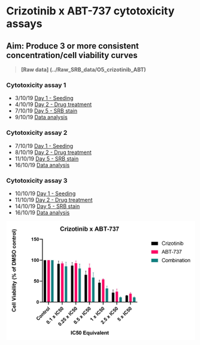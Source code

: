 # Crizotinib x ABT-737 cytotoxicity assays
## Aim: Produce 3 or more consistent concentration/cell viability curves

>**[Raw data] (../Raw_SRB_data/O5_crizotinib_ABT)**

### Cytotoxicity assay 1

* 3/10/19 [Day 1 - Seeding](../Daily_lab_book/LB_19-10-03.md)
* 4/10/19 [Day 2 - Drug treatment](../Daily_lab_book/LB_19-10-04.md)
* 7/10/19 [Day 5 - SRB stain](../Daily_lab_book/LB_19-10-07.md)
* 9/10/19 [Data analysis](../Daily_lab_book/LB_19-10-09.md)

### Cytotoxicity assay 2

* 7/10/19 [Day 1 - Seeding](../Daily_lab_book/LB_19-10-07.md)
* 8/10/19 [Day 2 - Drug treatment](../Daily_lab_book/LB_19-10-08.md)
* 11/10/19 [Day 5 - SRB stain](../Daily_lab_book/LB_19-10-11.md)
* 16/10/19 [Data analysis](../Daily_lab_book/LB_19-10-16.md)

### Cytotoxicity assay 3

* 10/10/19 [Day 1 - Seeding](../Daily_lab_book/LB_19-10-10.md)
* 11/10/19 [Day 2 - Drug treatment](../Daily_lab_book/LB_19-10-11.md)
* 14/10/19 [Day 5 - SRB stain](../Daily_lab_book/LB_19-10-14.md)
* 16/10/19 [Data analysis](../Daily_lab_book/LB_19-10-16.md)

![](../Daily_lab_book/Figure_cache/Criz_ABT_combination_3replicates.jpg)
